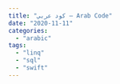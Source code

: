 ```yaml
---
title: "كود عربي – Arab Code"
date: "2020-11-11"
categories: 
  - "arabic"
tags: 
  - "linq"
  - "sql"
  - "swift"
---
```



